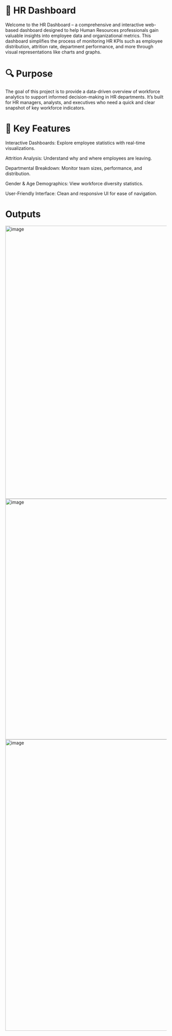 # 💼 HR Dashboard
Welcome to the HR Dashboard – a comprehensive and interactive web-based dashboard designed to help Human Resources professionals gain valuable insights into employee data and organizational metrics. This dashboard simplifies the process of monitoring HR KPIs such as employee distribution, attrition rate, department performance, and more through visual representations like charts and graphs.

# 🔍 Purpose
The goal of this project is to provide a data-driven overview of workforce analytics to support informed decision-making in HR departments. It’s built for HR managers, analysts, and executives who need a quick and clear snapshot of key workforce indicators.

# 🎯 Key Features
Interactive Dashboards: Explore employee statistics with real-time visualizations.

Attrition Analysis: Understand why and where employees are leaving.

Departmental Breakdown: Monitor team sizes, performance, and distribution.

Gender & Age Demographics: View workforce diversity statistics.

User-Friendly Interface: Clean and responsive UI for ease of navigation.


# Outputs
<img width="1655" height="851" alt="image" src="https://github.com/user-attachments/assets/34fa69a7-e1f4-466e-84eb-da81361deafe" />
<img width="1672" height="750" alt="image" src="https://github.com/user-attachments/assets/6fc0c672-585f-49f5-8bf7-6a1ad5d4c820" />
<img width="1685" height="908" alt="image" src="https://github.com/user-attachments/assets/c0e4c133-c615-49aa-b2c8-b190bf6e7e18" />
